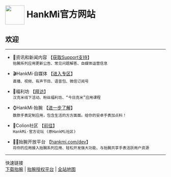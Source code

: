 # <img src="favicon.ico" width="60" height="60" align="center" /> HankMi官方网站

## 欢迎
***

* 📰资讯和新闻内容 【[获取Support支持](support.md)】  
`抬腕系列应用更新公告、常见问题解答、自媒体运营信息`  

* 🎬HankMi·自媒体 【[进入专区](live.md)】  
`直播、视频、有声节目、语音包、微信订阅号`  

* 🎁福利坊 【[拜访](today_at_hankmi.md)】  
`汉克米线下活动、粉丝福利坊、“今日克米”应用课程`  

* ⌚HankMi·抬腕 【[进一步了解](download.md)】  
`数款手表定制应用，包含生活的方方面面。给你的安卓手表加点料！`  

* 👥Colion社区 【[前往](community)】  
`HankMi·官方论坛 (原HankMi社区)`  
  
* 🧑‍💻抬腕开放平台 【[hankmi.com/dev](dev)】  
`将你的应用接入抬腕系列应用、轻松开发强大功能、与抬腕共享手表活跃用户资源`  

***

快速链接  
[下载抬腕](https://www.hankmi.com/download/apps)  |  [抬腕授权平台](support/to3rd.md)  |  [全站地图](Maps.md)  
